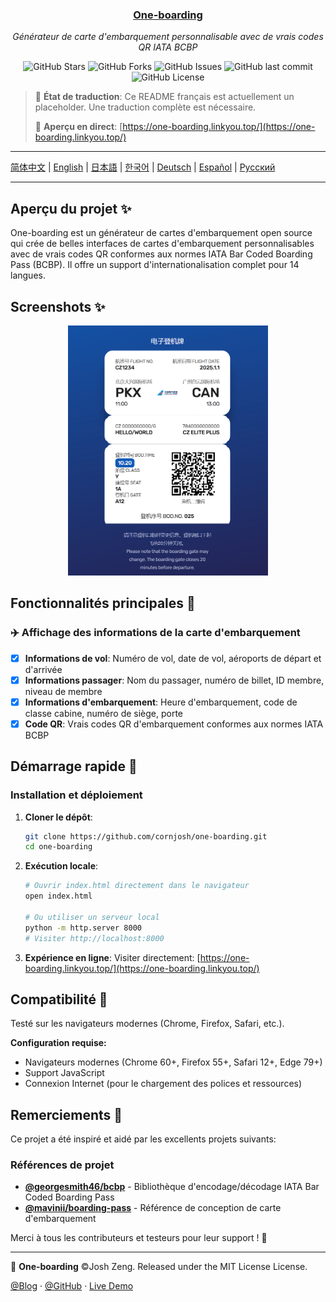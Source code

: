 <div align="center">
  <h3><a href="https://github.com/cornjosh/one-boarding">One-boarding</a></h3>
  <em>Générateur de carte d'embarquement personnalisable avec de vrais codes QR IATA BCBP</em>
</div>

<p align="center">
<img src="https://img.shields.io/github/stars/cornjosh/one-boarding?style=flat-square" alt="GitHub Stars"/>
<img src="https://img.shields.io/github/forks/cornjosh/one-boarding?style=flat-square" alt="GitHub Forks"/>
<img src="https://img.shields.io/github/issues/cornjosh/one-boarding?style=flat-square" alt="GitHub Issues"/>
<img src="https://img.shields.io/github/last-commit/cornjosh/one-boarding?style=flat-square" alt="GitHub last commit"/>
<img src="https://img.shields.io/github/license/cornjosh/one-boarding?style=flat-square" alt="GitHub License"/>
</p>

> 📝 **État de traduction**: Ce README français est actuellement un placeholder. Une traduction complète est nécessaire.
> 
> 🎯 **Aperçu en direct**: [https://one-boarding.linkyou.top/](https://one-boarding.linkyou.top/)

---

[简体中文](/README_CN.md) | [English](/README.md) | [日本語](/README_JA.md) | [한국어](/README_KO.md) | [Deutsch](/README_DE.md) | [Español](/README_ES.md) | [Русский](/README_RU.md)

---

## Aperçu du projet ✨

One-boarding est un générateur de cartes d'embarquement open source qui crée de belles interfaces de cartes d'embarquement personnalisables avec de vrais codes QR conformes aux normes IATA Bar Coded Boarding Pass (BCBP). Il offre un support d'internationalisation complet pour 14 langues.

## Screenshots ✨

<div align="center">
    <img src="readme/main.png" alt="One-boarding Interface" height="400px">
</div>

## Fonctionnalités principales 🎯

### ✈️ Affichage des informations de la carte d'embarquement
- [x] **Informations de vol**: Numéro de vol, date de vol, aéroports de départ et d'arrivée
- [x] **Informations passager**: Nom du passager, numéro de billet, ID membre, niveau de membre
- [x] **Informations d'embarquement**: Heure d'embarquement, code de classe cabine, numéro de siège, porte
- [x] **Code QR**: Vrais codes QR d'embarquement conformes aux normes IATA BCBP

## Démarrage rapide 🚀

### Installation et déploiement

1. **Cloner le dépôt**:
   ```bash
   git clone https://github.com/cornjosh/one-boarding.git
   cd one-boarding
   ```

2. **Exécution locale**:
   ```bash
   # Ouvrir index.html directement dans le navigateur
   open index.html
   
   # Ou utiliser un serveur local
   python -m http.server 8000
   # Visiter http://localhost:8000
   ```

3. **Expérience en ligne**:
   Visiter directement: [https://one-boarding.linkyou.top/](https://one-boarding.linkyou.top/)

## Compatibilité 🔧

Testé sur les navigateurs modernes (Chrome, Firefox, Safari, etc.).

**Configuration requise:**
- Navigateurs modernes (Chrome 60+, Firefox 55+, Safari 12+, Edge 79+)
- Support JavaScript
- Connexion Internet (pour le chargement des polices et ressources)

## Remerciements 💐

Ce projet a été inspiré et aidé par les excellents projets suivants:

### Références de projet
- [**@georgesmith46/bcbp**](https://github.com/georgesmith46/bcbp) - Bibliothèque d'encodage/décodage IATA Bar Coded Boarding Pass
- [**@mavinii/boarding-pass**](https://github.com/mavinii/boarding-pass) - Référence de conception de carte d'embarquement

Merci à tous les contributeurs et testeurs pour leur support ! 🙏

---

🎫 **One-boarding** ©Josh Zeng. Released under the MIT License License.

[@Blog](https://linkyou.top/) · [@GitHub](https://github.com/cornjosh) · [Live Demo](https://one-boarding.linkyou.top/)